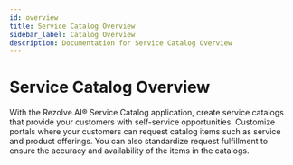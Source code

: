 ```yaml
---
id: overview
title: Service Catalog Overview
sidebar_label: Catalog Overview
description: Documentation for Service Catalog Overview
---
```


# Service Catalog Overview

With the Rezolve.AI® Service Catalog application, create service catalogs that provide your customers with self-service opportunities. Customize portals where your customers can request catalog items such as service and product offerings. You can also standardize request fulfillment to ensure the accuracy and availability of the items in the catalogs.



